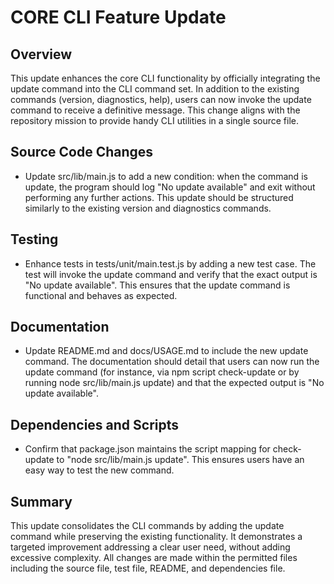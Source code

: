# CORE CLI Feature Update

## Overview
This update enhances the core CLI functionality by officially integrating the update command into the CLI command set. In addition to the existing commands (version, diagnostics, help), users can now invoke the update command to receive a definitive message. This change aligns with the repository mission to provide handy CLI utilities in a single source file.

## Source Code Changes
- Update src/lib/main.js to add a new condition: when the command is update, the program should log "No update available" and exit without performing any further actions. This update should be structured similarly to the existing version and diagnostics commands.

## Testing
- Enhance tests in tests/unit/main.test.js by adding a new test case. The test will invoke the update command and verify that the exact output is "No update available". This ensures that the update command is functional and behaves as expected.

## Documentation
- Update README.md and docs/USAGE.md to include the new update command. The documentation should detail that users can now run the update command (for instance, via npm script check-update or by running node src/lib/main.js update) and that the expected output is "No update available".

## Dependencies and Scripts
- Confirm that package.json maintains the script mapping for check-update to "node src/lib/main.js update". This ensures users have an easy way to test the new command.

## Summary
This update consolidates the CLI commands by adding the update command while preserving the existing functionality. It demonstrates a targeted improvement addressing a clear user need, without adding excessive complexity. All changes are made within the permitted files including the source file, test file, README, and dependencies file.